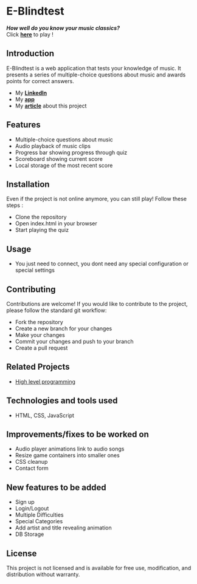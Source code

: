 # E-Blindtest

**_How well do you know your music classics?_**\
Click **[here](https://legendary-concha-4b2575.netlify.app/)** to play !

## Introduction

E-Blindtest is a web application that tests your knowledge of music.
It presents a series of multiple-choice questions about music and awards points for correct answers.

- My **[LinkedIn](https://www.linkedin.com/in/william-granger-874b61189/)**
- My **[app](https://legendary-concha-4b2575.netlify.app/)**
- My **[article](https://www.linkedin.com/feed/update/urn:li:activity:7038644099280773120/)** about this project 

## Features

-   Multiple-choice questions about music
-   Audio playback of music clips
-   Progress bar showing progress through quiz
-   Scoreboard showing current score
-   Local storage of the most recent score

## Installation
Even if the project is not online anymore, you can still play!
Follow these steps :

-   Clone the repository
-   Open index.html in your browser
-   Start playing the quiz

## Usage

-   You just need to connect, you dont need any special configuration or special settings

## Contributing
Contributions are welcome! If you would like to contribute to the project, please follow the standard git workflow:

-   Fork the repository
-   Create a new branch for your changes
-   Make your changes
-   Commit your changes and push to your branch
-   Create a pull request

## Related Projects

-   [High level programming](https://github.com/william0863/holbertonschool-higher_level_programming)

## Technologies and tools used

-   HTML, CSS, JavaScript


## Improvements/fixes to be worked on

-   Audio player animations link to audio songs
-   Resize game containers into smaller ones
-   CSS cleanup
-   Contact form

## New features to be added

-   Sign up
-   Login/Logout
-   Multiple Difficulties
-   Special Categories
-   Add artist and title revealing animation
-   DB Storage

## License

This project is not licensed and is available for free use, modification, and distribution without warranty.

